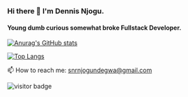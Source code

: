 ### Hi there 👋 I'm Dennis Njogu.
#### Young dumb curious somewhat broke Fullstack Developer.

<!--
**Njogu-Ndegwa/Njogu-Ndegwa** is a ✨ _special_ ✨ repository because its `README.md` (this file) appears on your GitHub profile.

Here are some ideas to get you started:

- 🔭 I’m currently working on ...
- 🌱 I’m currently learning ...
- 👯 I’m looking to collaborate on ...
- 🤔 I’m looking for help with ...
- 💬 Ask me about ...
- 📫 How to reach me: ...
- 😄 Pronouns: ...
- ⚡ Fun fact: ...
-->
[![Anurag's GitHub stats](https://github-readme-stats.vercel.app/api?username=Njogu-Ndegwa&hide=contribs,issues&theme=dark&count_private=true&show_icons=true)](https://github.com/anuraghazra/github-readme-stats)

[![Top Langs](https://github-readme-stats.vercel.app/api/top-langs/?username=Njogu-Ndegwa&layout=compact&theme=dark)](https://github.com/anuraghazra/github-readme-stats)

📫 How to reach me: snrnjogundegwa@gmail.com

![visitor badge](https://visitor-badge.glitch.me/badge?page_id=Njogu-Ndegwa.Njogu-Ndegwa)





